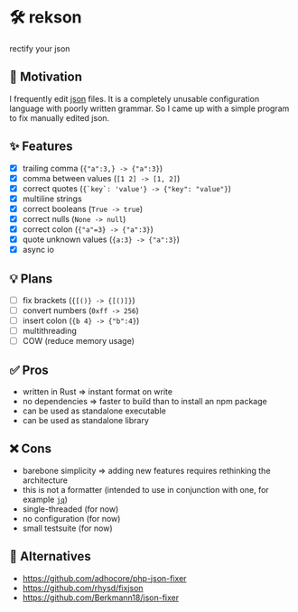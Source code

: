 # 🛠️ rekson
rectify your json

## 🍎 Motivation
I frequently edit [json](https://json.org) files.
It is a completely unusable configuration language with poorly written grammar.
So I came up with a simple program to fix manually edited json.

## ✨ Features
 - [x] trailing comma (`{"a":3,} -> {"a":3}`)
 - [x] comma between values (`[1 2] -> [1, 2]`)
 - [x] correct quotes (```{`key`: 'value'} -> {"key": "value"}```)
 - [x] multiline strings
 - [x] correct booleans (`True -> true`)
 - [x] correct nulls (`None -> null`)
 - [x] correct colon (`{"a"=3} -> {"a":3}`)
 - [x] quote unknown values (`{a:3} -> {"a":3}`)
 - [x] async io

## 💡 Plans
 - [ ] fix brackets (`{[()} -> {[()]}`)
 - [ ] convert numbers (`0xff -> 256`)
 - [ ] insert colon (`{b 4} -> {"b":4}`)
 - [ ] multithreading
 - [ ] COW (reduce memory usage)

## ✅ Pros
 - written in Rust => instant format on write
 - no dependencies => faster to build than to install an npm package
 - can be used as standalone executable
 - can be used as standalone library

## ❌ Cons
 - barebone simplicity => adding new features requires rethinking the architecture
 - this is not a formatter (intended to use in conjunction with one, for example [`jq`](https://github.com/jqlang/jq))
 - single-threaded (for now)
 - no configuration (for now)
 - small testsuite (for now)

## 👀 Alternatives
  - https://github.com/adhocore/php-json-fixer
  - https://github.com/rhysd/fixjson
  - https://github.com/Berkmann18/json-fixer
